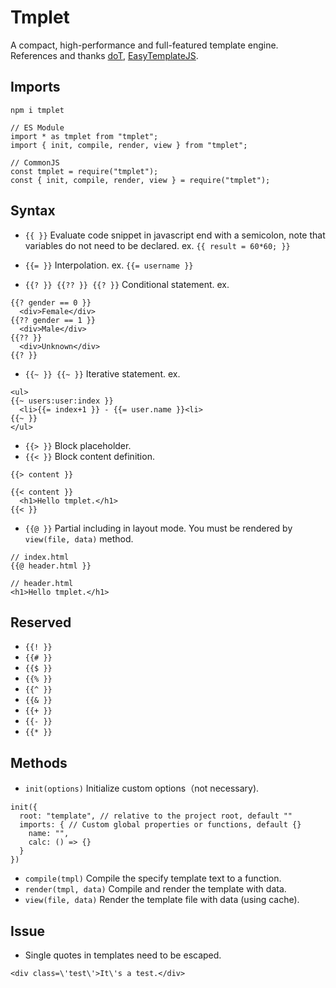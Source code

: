 # Tmplet
A compact, high-performance and full-featured template engine. References and thanks [doT](https://github.com/olado/doT), [EasyTemplateJS](https://github.com/ushelp/EasyTemplateJS).

## Imports

```
npm i tmplet

// ES Module
import * as tmplet from "tmplet";
import { init, compile, render, view } from "tmplet";

// CommonJS
const tmplet = require("tmplet");
const { init, compile, render, view } = require("tmplet");
```

## Syntax

- `{{ }}` Evaluate code snippet in javascript end with a semicolon, note that variables do not need to be declared. ex. `{{ result = 60*60; }}`

- `{{= }}` Interpolation. ex. `{{= username }}`

- `{{? }} {{?? }} {{? }}` Conditional statement. ex.
```
{{? gender == 0 }}
  <div>Female</div>
{{?? gender == 1 }}
  <div>Male</div>
{{?? }}
  <div>Unknown</div>
{{? }}
```

- `{{~ }} {{~ }}` Iterative statement. ex.
```
<ul>
{{~ users:user:index }}
  <li>{{= index+1 }} - {{= user.name }}<li>
{{~ }}
</ul>
```

- `{{> }}` Block placeholder.
- `{{< }}` Block content definition.
```
{{> content }}

{{< content }}
  <h1>Hello tmplet.</h1>
{{< }}
```

- `{{@ }}` Partial including in layout mode. You must be rendered by `view(file, data)` method.
```
// index.html
{{@ header.html }}

// header.html
<h1>Hello tmplet.</h1>
```

## Reserved

- `{{! }}`
- `{{# }}`
- `{{$ }}`
- `{{% }}`
- `{{^ }}`
- `{{& }}`
- `{{+ }}`
- `{{- }}`
- `{{* }}`

## Methods

- `init(options)` Initialize custom options（not necessary).
```
init({
  root: "template", // relative to the project root, default ""
  imports: { // Custom global properties or functions, default {}
    name: "",
    calc: () => {}
  }
})
```

- `compile(tmpl)` Compile the specify template text to a function.
- `render(tmpl, data)` Compile and render the template with data.
- `view(file, data)` Render the template file with data (using cache).

## Issue

- Single quotes in templates need to be escaped.
```
<div class=\'test\'>It\'s a test.</div>
```